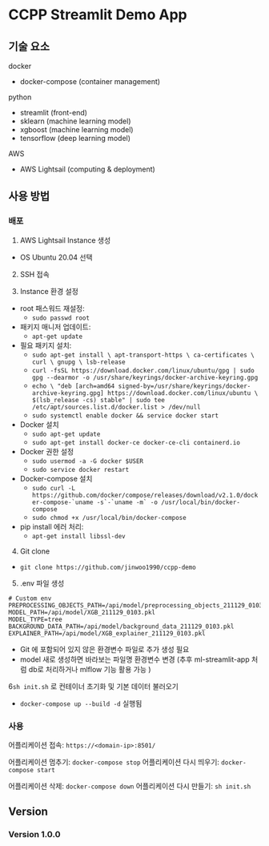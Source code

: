 # CCPP Streamlit Demo App

## 기술 요소
docker
- docker-compose (container management)

python
- streamlit (front-end)
- sklearn (machine learning model)
- xgboost (machine learning model)
- tensorflow (deep learning model)

AWS
- AWS Lightsail (computing & deployment)

## 사용 방법

### 배포

1. AWS Lightsail Instance 생성
- OS Ubuntu 20.04 선택

2. SSH 접속

3. Instance 환경 설정
- root 패스워드 재설정: 
  - `sudo passwd root`
- 패키지 매니저 업데이트: 
  - `apt-get update`
- 필요 패키지 설치: 
  - `sudo apt-get install \
    apt-transport-https \
    ca-certificates \
    curl \
    gnupg \
    lsb-release`
  - `curl -fsSL https://download.docker.com/linux/ubuntu/gpg | sudo gpg --dearmor -o /usr/share/keyrings/docker-archive-keyring.gpg`
  - `echo \
  "deb [arch=amd64 signed-by=/usr/share/keyrings/docker-archive-keyring.gpg] https://download.docker.com/linux/ubuntu \
  $(lsb_release -cs) stable" | sudo tee /etc/apt/sources.list.d/docker.list > /dev/null`
  - `sudo systemctl enable docker && service docker start`
- Docker 설치
  - `sudo apt-get update`
  - `sudo apt-get install docker-ce docker-ce-cli containerd.io`
- Docker 권한 설정
  - `sudo usermod -a -G docker $USER`
  - `sudo service docker restart`
- Docker-compose 설치
  - ```sudo curl -L https://github.com/docker/compose/releases/download/v2.1.0/docker-compose-`uname -s`-`uname -m` -o /usr/local/bin/docker-compose```
  - `sudo chmod +x /usr/local/bin/docker-compose`
- pip install 에러 처리: 
  - `apt-get install libssl-dev`

4. Git clone
- `git clone https://github.com/jinwoo1990/ccpp-demo`

5. .env 파일 생성
```shell
# Custom env
PREPROCESSING_OBJECTS_PATH=/api/model/preprocessing_objects_211129_0103.pkl
MODEL_PATH=/api/model/XGB_211129_0103.pkl
MODEL_TYPE=tree
BACKGROUND_DATA_PATH=/api/model/background_data_211129_0103.pkl
EXPLAINER_PATH=/api/model/XGB_explainer_211129_0103.pkl
```
- Git 에 포함되어 있지 않은 환경변수 파일로 추가 생성 필요
- model 새로 생성하면 바라보는 파일명 환경변수 변경 (추후 ml-streamlit-app 처럼 db로 처리하거나 mlflow 기능 활용 가능 )

6`sh init.sh` 로 컨테이너 초기화 및 기본 데이터 불러오기
- `docker-compose up --build -d` 실행됨


### 사용
어플리케이션 접속: `https://<domain-ip>:8501/`

어플리케이션 멈추기: `docker-compose stop`
어플리케이션 다시 띄우기: `docker-compose start`

어플리케이션 삭제: `docker-compose down`
어플리케이션 다시 만들기: `sh init.sh`


## Version

### Version 1.0.0

